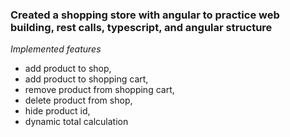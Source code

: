 ### Created a shopping store with angular to practice web building, rest calls, typescript, and angular structure

*Implemented features*
* add product to shop,
* add product to shopping cart,
* remove product from shopping cart,
* delete product from shop,
* hide product id,
* dynamic total calculation
